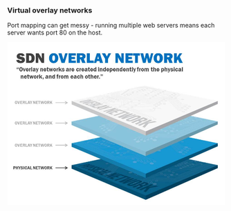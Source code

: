 ### Virtual overlay networks

Port mapping can get messy - running multiple web servers means each server wants port 80 on the host.

![Virtual Network](images/virtualnetwork.JPG "Virtual Network")